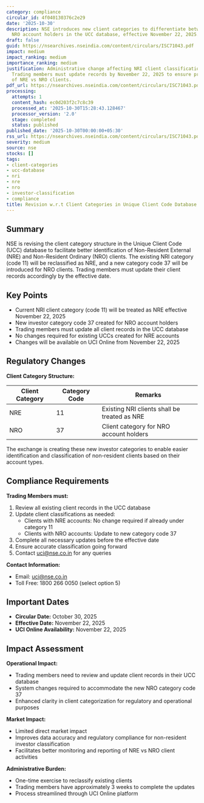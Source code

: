 ```yaml
---
category: compliance
circular_id: 4f040130376c2e29
date: '2025-10-30'
description: NSE introduces new client categories to differentiate between NRE and
  NRO account holders in the UCC database, effective November 22, 2025.
draft: false
guid: https://nsearchives.nseindia.com/content/circulars/ISC71043.pdf
impact: medium
impact_ranking: medium
importance_ranking: medium
justification: Administrative change affecting NRI client classification in UCC database.
  Trading members must update records by November 22, 2025 to ensure proper categorization
  of NRE vs NRO clients.
pdf_url: https://nsearchives.nseindia.com/content/circulars/ISC71043.pdf
processing:
  attempts: 1
  content_hash: ec0d203f2c7c8c39
  processed_at: '2025-10-30T15:28:43.128467'
  processor_version: '2.0'
  stage: completed
  status: published
published_date: '2025-10-30T00:00:00+05:30'
rss_url: https://nsearchives.nseindia.com/content/circulars/ISC71043.pdf
severity: medium
source: nse
stocks: []
tags:
- client-categories
- ucc-database
- nri
- nre
- nro
- investor-classification
- compliance
title: Revision w.r.t Client Categories in Unique Client Code Database
---
```


## Summary

NSE is revising the client category structure in the Unique Client Code (UCC) database to facilitate better identification of Non-Resident External (NRE) and Non-Resident Ordinary (NRO) clients. The existing NRI category (code 11) will be reclassified as NRE, and a new category code 37 will be introduced for NRO clients. Trading members must update their client records accordingly by the effective date.

## Key Points

- Current NRI client category (code 11) will be treated as NRE effective November 22, 2025
- New investor category code 37 created for NRO account holders
- Trading members must update all client records in the UCC database
- No changes required for existing UCCs created for NRE accounts
- Changes will be available on UCI Online from November 22, 2025

## Regulatory Changes

**Client Category Structure:**

| Client Category | Category Code | Remarks |
|----------------|---------------|----------|
| NRE | 11 | Existing NRI clients shall be treated as NRE |
| NRO | 37 | Client category for NRO account holders |

The exchange is creating these new investor categories to enable easier identification and classification of non-resident clients based on their account types.

## Compliance Requirements

**Trading Members must:**

1. Review all existing client records in the UCC database
2. Update client classifications as needed:
   - Clients with NRE accounts: No change required if already under category 11
   - Clients with NRO accounts: Update to new category code 37
3. Complete all necessary updates before the effective date
4. Ensure accurate classification going forward
5. Contact uci@nse.co.in for any queries

**Contact Information:**
- Email: uci@nse.co.in
- Toll Free: 1800 266 0050 (select option 5)

## Important Dates

- **Circular Date:** October 30, 2025
- **Effective Date:** November 22, 2025
- **UCI Online Availability:** November 22, 2025

## Impact Assessment

**Operational Impact:**
- Trading members need to review and update client records in their UCC database
- System changes required to accommodate the new NRO category code 37
- Enhanced clarity in client categorization for regulatory and operational purposes

**Market Impact:**
- Limited direct market impact
- Improves data accuracy and regulatory compliance for non-resident investor classification
- Facilitates better monitoring and reporting of NRE vs NRO client activities

**Administrative Burden:**
- One-time exercise to reclassify existing clients
- Trading members have approximately 3 weeks to complete the updates
- Process streamlined through UCI Online platform